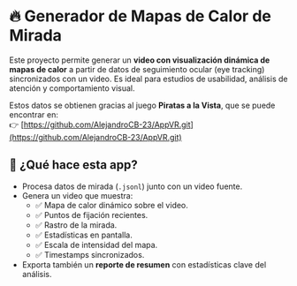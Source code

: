 # 🔥 Generador de Mapas de Calor de Mirada

Este proyecto permite generar un **video con visualización dinámica de mapas de calor** a partir de datos de seguimiento ocular (eye tracking) sincronizados con un video. Es ideal para estudios de usabilidad, análisis de atención y comportamiento visual.

Estos datos se obtienen gracias al juego **Piratas a la Vista**, que se puede encontrar en:  
👉 [https://github.com/AlejandroCB-23/AppVR.git](https://github.com/AlejandroCB-23/AppVR.git)

## 🧠 ¿Qué hace esta app?

- Procesa datos de mirada (`.jsonl`) junto con un video fuente.
- Genera un video que muestra:
  - ✅ Mapa de calor dinámico sobre el video.
  - ✅ Puntos de fijación recientes.
  - ✅ Rastro de la mirada.
  - ✅ Estadísticas en pantalla.
  - ✅ Escala de intensidad del mapa.
  - ✅ Timestamps sincronizados.
- Exporta también un **reporte de resumen** con estadísticas clave del análisis.